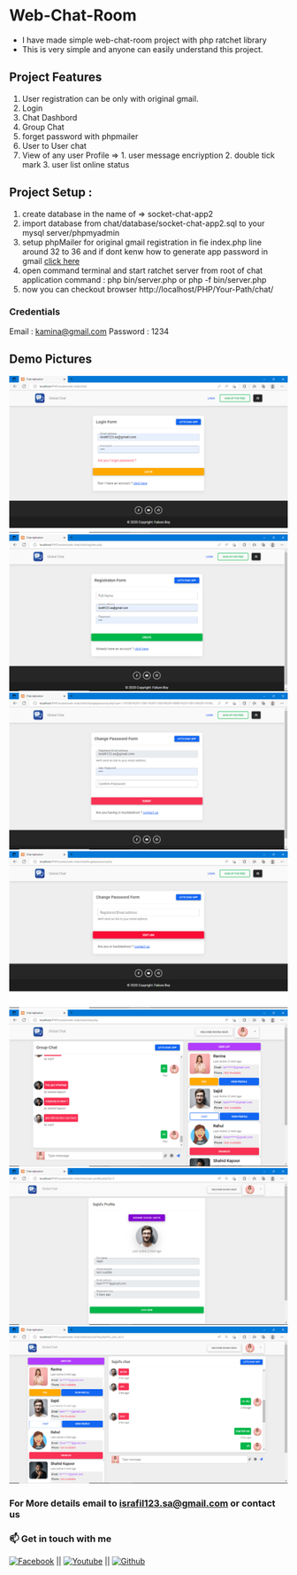 <!-- http://web.archive.org/web/20220520111903/http://socketo.me/ toutrial -->

# Web-Chat-Room  
- I have made simple web-chat-room  project with php ratchet library 
- This is very simple and anyone can easily understand this project.

## Project Features
1. User registration can be only with original gmail. 
2. Login
3. Chat Dashbord 
4. Group Chat 
5. forget password with phpmailer
6. User to User chat
7. View of any user Profile
      =>
        1. user message encriyption 
        2. double tick mark
        3. user list online status


## Project Setup : 
1. create database in the name of => socket-chat-app2
2. import database from chat/database/socket-chat-app2.sql to your mysql server/phpmyadmin
3. setup phpMailer for original gmail registration in fie index.php line around 32 to 36 and if dont kenw how to generate app password in gmail  <a href="https://www.youtube.com/watch?v=HLwTCmiNGFQ"> click here </a>
4. open command terminal and start ratchet server from root of chat application command : php bin/server.php or php -f bin/server.php 
5. now you can checkout browser http://localhost/PHP/Your-Path/chat/

### Credentials
Email : kamina@gmail.com
Password : 1234

## Demo Pictures

<img src="https://github.com/dontKnew/web-chat-with-php-socket/blob/master/public/image/screenshot/login.png"/>
<img src="https://github.com/dontKnew/web-chat-with-php-socket/blob/master/public/image/screenshot/register.png"/>
<img src="https://github.com/dontKnew/web-chat-with-php-socket/blob/master/public/image/screenshot/changepassword.png"/>
<img src="https://github.com/dontKnew/web-chat-with-php-socket/blob/master/public/image/screenshot/forget.png"/>
<img src="https://github.com/dontKnew/web-chat-with-php-socket/blob/master/public/image/screenshot/chatroom1.png"/>
<img src="https://github.com/dontKnew/web-chat-with-php-socket/blob/master/public/image/screenshot/userprofile.png"/>
<img src="https://github.com/dontKnew/web-chat-with-php-socket/blob/master/public/image/screenshot/personalchat.png"/>


### For More details email to israfil123.sa@gmail.com or contact us
### 📫 Get in touch with me
[![Facebook](https://img.shields.io/badge/facebook-0077B5?style=for-the-badge&logo=facebook&logoColor=white)](https://www.facebook.com/people/Failure-B%C3%B8y/100023854041628/) || [![Youtube](https://img.shields.io/badge/youtube-DD0031?style=for-the-badge&logo=youtube&logoColor=white)](https://www.youtube.com/channel/UCx17TpbQ8JoQ-EdeltD1LIA) || [![Github](https://img.shields.io/badge/github%20-%23121011.svg?&style=for-the-badge&logo=github&logoColor=white)](https://github.com/dontknew)
